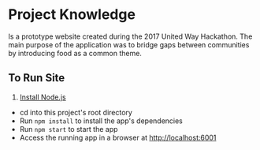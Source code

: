 # Project Knowledge

Is a prototype website created during the 2017 United Way Hackathon. The main purpose of the application was to bridge gaps between communities by introducing food as a common theme.

## To Run Site

1. [Install Node.js][]
+ cd into this project's root directory
+ Run `npm install` to install the app's dependencies
+ Run `npm start` to start the app
+ Access the running app in a browser at <http://localhost:6001>

[Install Node.js]: https://nodejs.org/en/download/
